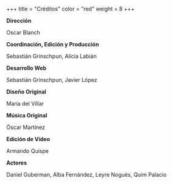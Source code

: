 +++
title = "Créditos"
color = "red"
weight = 8
+++

**Dirección**

Oscar Blanch

**Coordinación, Edición y Producción**

Sebastián Grinschpun, Alícia Labián

**Desarrollo Web**

Sebastián Grinschpun,
Javier López


**Diseño Original**

Maria del Villar


**Música Original**

Óscar Martínez


**Edición de Vídeo**

Armando Quispe


**Actores**

Daniel Guberman,
Alba Fernández,
Leyre Nogués,
Quim Palacio
